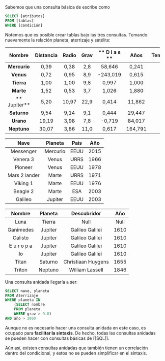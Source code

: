 

Sabemos que una consulta básica de escribe como 

```SQL 
SELECT [atributos]
FROM [tablas]
WHERE [condición] 
```

Notemos que es posible crear tablas bajo las tres consultas. Tomando nuevamente la relación planeta, aterrizaje y satélite: 


|   **Nombre**  | **Distancia** | **Radio** | **Grav** | ** D i a s ** | **Años** | **Temperatura** | **Anillo** |
|:-------------:|:-------------:|:---------:|:--------:|:-------------:|:--------:|:---------------:|:----------:|
|  **Mercurio** |      0,39     |    0,38   |    2,8   |     58,646    |   0,241  |       440       |    false   |
|   **Venus**   |      0,72     |    0,95   |    8,9   |    -243,019   |   0,615  |       730       |    false   |
|   **Tierra**  |      1,00     |    1,00   |    9,8   |     0,997     |   1,000  |       288       |    false   |
|   **Marte**   |      1,52     |    0,53   |    3,7   |     1,026     |   1,880  |       186       |    false   |
| **  Jupiter** |      5,20     |   10,97   |   22,9   |     0,414     |  11,862  |       152       |    true    |
|  **Saturno**  |      9,54     |    9,14   |    9,1   |     0,444     |  29,447  |       134       |    true    |
|   **Urano**   |     19,19     |    3,98   |    7,8   |     -0,719    |  84,017  |        76       |    true    |
|  **Neptuno**  |     30,07     |    3,86   |   11,0   |     0,617     |  164,791 |        53       |    true    |

|    **Nave**   | **Planeta** | **País** | **Año** |
|:-------------:|:-----------:|:--------:|:-------:|
|   Messenger   |   Mercurio  |   EEUU   |   2015  |
|    Venera 3   |    Venus    |   URRS   |   1966  |
|    Pioneer    |    Venus    |   EEUU   |   1978  |
| Mars 2 lander |    Marte    |   URRS   |   1971  |
|    Viking 1   |    Marte    |   EEUU   |   1976  |
|    Beagle 2   |    Marte    |    ESA   |   2003  |
|    Galileo    |   Jupiter   |   EEUU   |   2003  |


|  **Nombre**  | **Planeta** |   **Descubridor**  | **Año** |
|:------------:|:-----------:|:------------------:|:-------:|
|     Luna     |    Tierra   |         Null         |    Null   |
|   Ganimedes  |   Jupiter   |   Galileo Galilei  |   1610  |
|    Calisto   |   Jupiter   |   Galileo Galilei  |   1610  |
|  E u r o p a |   Jupiter   |   Galileo Galilei  |   1610  |
|      Io      |   Jupiter   |   Galileo Galilei  |   1610  |
|     Titan    |   Saturno   | Christiaan Huygens |   1655  |
|    Triton    |   Neptuno   |   William Lassell  |   1846  |


Una consulta anidada llegaría a ser: 

```SQL 
SELECT nave, planeta
FROM Aterrizaje 
WHERE planeta IN 
	(SELECT nombre 
	FROM planeta 
	WHERE grav > 9.8)
AND año > 2000 
```

Aunque no es necesario hacer una consulta anidada en este caso, es ocupado para **facilitar la sintaxis**. De hecho, todas las consultas anidadas se pueden hacer con consultas básicas de [[SQL]]. 

Aún así, existen consultas anidadas que también tienen un correlación dentro del condicional, y estos no se pueden simplificar en el sintaxis. 
